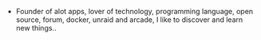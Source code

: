 - Founder of alot apps, lover of technology, programming language, open source, forum, docker, unraid and arcade, I like to discover and learn new things..
  <br>





















































































































































































































































































































































































































































































